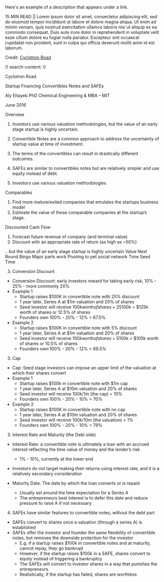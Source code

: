 Here's an example of a description that appears under a link.

15 MIN READ || Lorem ipsum dolor sit amet, consectetur adipiscing elit, sed do eiusmod tempor incididunt ut labore et dolore magna aliqua. Ut enim ad minim veniam, quis nostrud exercitation ullamco laboris nisi ut aliquip ex ea commodo consequat. Duis aute irure dolor in reprehenderit in voluptate velit esse cillum dolore eu fugiat nulla pariatur. Excepteur sint occaecat cupidatat non proident, sunt in culpa qui officia deserunt mollit anim id est laborum.

Credit: [Cyclotron Road](http://www.cyclotronroad.org/)

{! search-content: !}

Cyclotron Road

Startup Financing
Convertibles Notes and SAFEs

Aly Eltayeb
PhD Chemical Engineering & MBA – MIT

June 2016

Overview
1. Investors use various valuation methodologies, but the value of an early stage startup is  highly uncertain.
2. Convertible Notes are a common approach to address the uncertainty of startup value at time of investment.
3. The terms of the convertibles can result in drastically different outcomes. 
4. SAFEs are similar to convertibles notes but are relatively simpler and use equity instead of debt. 




1. Investors use various valuation methodologies

Comparables
1. Find more mature/exited companies that emulates the startups business model
2. Estimate the value of these comparable companies at the startup’s stage.

Discounted Cash Flow
1. Forecast future revenue of company (and terminal value)
2. Discount with an appropriate rate of return (as high as ~50%)


.. but the value of an early stage startup is highly uncertain
Value
Next Round
Bingo
Major parts work
Pivoting to pet social network
Time
Seed Time


3. Conversion Discount
* Conversion Discount: early investors reward for taking early risk, 10% - 25% - more commonly 20%
* Example 1
  * Startup raises $100K in convertible note with 25% discount
  * 1 year later, Series A at $1m valuation and 20% of shares 
  * Seed investor will receive $100k worth of shares + 25%*$100k = $125k worth of shares or 12.5% of shares
  * Founders own 100% - 20% - 12% = 67.5%
* Example 2
  * Startup raises $100K in convertible note with 5% discount
  * 1 year later, Series A at $1m valuation and 20% of shares 
  * Seed investor will receive $100k worth of shares + 5%*$100k = $105k worth of shares or 10.5% of shares
  * Founders own 100% - 20% - 12% = 69.5%


3. Cap
* Cap: Seed stage investors can impose an upper limit of the valuation at which their shares convert  
* Example 1
  * Startup raises $100k in convertible note with $1m cap
  * 1 year later, Series A at $10m valuation and 20% of shares 
  * Seed investor will receive $100k/$1m (the cap) = 10%
  * Founders own 100% - 20% - 10% = 70%
* Example 2
  * Startup raises $100K in convertible note with no cap
  * 1 year later, Series A at $10m valuation and 20% of shares 
  * Seed investor will receive $100k/$10m (the valuation) = 1%
  * Founders own 100% - 20% - 10% = 79%


3. Interest Rate and Maturity (the Debt side)
* Interest Rate: a convertible note is ultimately a loan with an accrued interest reflecting the time value of money and the lender’s risk
  * 1% - 10%, currently at the lower end
* Investors do not target making their returns using interest rate, and it is a relatively secondary consideration

* Maturity Date: The date by which the loan converts or is repaid 
  * Usually set around the time expectation for a Series A
  * The entrepreneurs best interest is to defer this date and reduce pressure to raise A if not necessary
  
  
4. SAFEs have similar features to convertible notes, without the debt part
* SAFEs convert to shares once a valuation (through a series A) is established
* SAFEs offer the investor and founder the same flexibility of convertible notes, but removes the downside protection for the investor
  * E.g. if a startup raises $100k in convertible notes and at maturity, cannot repay, they go bankrupt
  * However, if the startup raises $100k in a SAFE, shares convert to equity instead of triggering a bankruptcy 
  * The SAFEs will convert to investor shares in a way that punishes the entrepreneurs 
  * Realistically, if the startup has failed, shares are worthless

